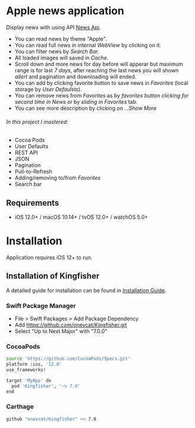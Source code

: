 # Apple news application
Display news with using API [News Api](https://newsapi.org).

- You can read news by theme "Apple".
- You can read full news in internal _WebView_ by clicking on it.
- You can filter news by _Search Bar_.
- All loaded images will saved in _Cache_.
- Scroll down and more news for day before will apperar but maximum range is for last _7 days_, after reaching the last news you will shown _allert_ and pagination and downloading will ended.
- You can add by clicking favorite button to save news in _Favorites_ (local storage by _User Defaulsts_).
- You can remove news from _Favorites_ as by _favorites button clicking for second time in News_ or by _sliding in Favorites_ tab.
- You can see more description by clicking on _...Show More_

###### In this project I mastered:

- Cocoa Pods
- User Defaults
- REST API
- JSON
- Pagination
- Pull-to-Refresh
- Adding/removing to/from _Favorites_
- Search bar

## Requirements
- iOS 12.0+ / macOS 10.14+ / tvOS 12.0+ / watchOS 5.0+

# Installation

Application requires iOS 12+ to run.

## Installation of Kingfisher

A detailed guide for installation can be found in [Installation Guide](https://github.com/onevcat/Kingfisher/wiki/Installation-Guide).

### Swift Package Manager

- File > Swift Packages > Add Package Dependency
- Add https://github.com/onevcat/Kingfisher.git
- Select "Up to Next Major" with "7.0.0"
### CocoaPods

```sh
source 'https://github.com/CocoaPods/Specs.git'
platform :ios, '12.0'
use_frameworks!

target 'MyApp' do
  pod 'Kingfisher', '~> 7.0'
end
```

### Carthage

```sh
github "onevcat/Kingfisher" ~> 7.0
```
